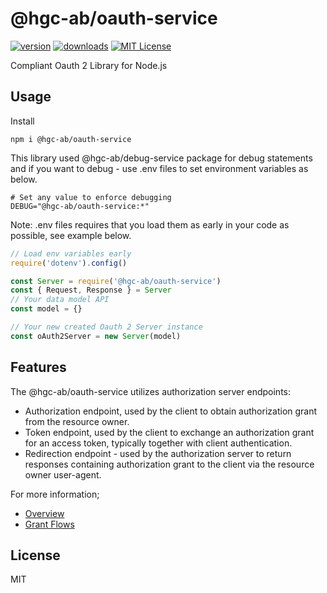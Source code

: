 # @hgc-ab/oauth-service

[![version](https://img.shields.io/npm/v/@hgc-ab/oauth-service.svg?style=flat-square)](http://npm.im/@hgc-ab/oauth-service)
[![downloads](https://img.shields.io/npm/dm/@hgc-ab/oauth-service.svg?style=flat-square)](http://npm-stat.com/charts.html?package=@hgc-ab/oauth-service&from=2020-07-11)
[![MIT License](https://img.shields.io/npm/l/@hgc-ab/oauth-service.svg?style=flat-square)](http://opensource.org/licenses/MIT)

Compliant Oauth 2 Library for Node.js

## Usage

Install

```shell script
npm i @hgc-ab/oauth-service
```

This library used @hgc-ab/debug-service package for debug statements and if you want to debug - use .env files to set 
environment variables as below.

```shell script
# Set any value to enforce debugging
DEBUG="@hgc-ab/oauth-service:*"

```
Note: .env files requires that you load them as early in your code as possible, see example below.

```javascript
// Load env variables early
require('dotenv').config()

const Server = require('@hgc-ab/oauth-service')
const { Request, Response } = Server
// Your data model API
const model = {}

// Your new created Oauth 2 Server instance
const oAuth2Server = new Server(model)
```

## Features

The @hgc-ab/oauth-service utilizes authorization server endpoints:

- Authorization endpoint, used by the client to obtain authorization grant from the resource owner.
- Token endpoint, used by the client to exchange an authorization grant for an access token, typically 
together with client authentication.
- Redirection endpoint - used by the authorization server to return responses containing authorization 
grant to the client via the resource owner user-agent.

For more information; 
- [Overview](https://github.com/HenrikGr/oauth-service/blob/master/docs/overview.md)
- [Grant Flows](https://github.com/HenrikGr/oauth-service/blob/master/docs/grant-flows.md)

## License
MIT
